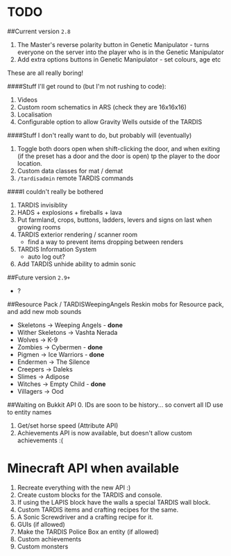 # TODO

##Current version `2.8`
1. The Master's reverse polarity button in Genetic Manipulator - turns everyone on the server into the player who is in the Genetic Manipulator
2. Add extra options buttons in Genetic Manipulator - set colours, age etc

These are all really boring!

####Stuff I'll get round to (but I'm not rushing to code):
1. Videos
2. Custom room schematics in ARS (check they are 16x16x16)
3. Localisation
4. Configurable option to allow Gravity Wells outside of the TARDIS

####Stuff I don't really want to do, but probably will (eventually)
1. Toggle both doors open when shift-clicking the door, and when exiting (if the preset has a door and the door is open) tp the player to the door location.
2. Custom data classes for mat / demat
3. `/tardisadmin` remote TARDIS commands

####I couldn't really be bothered
1. TARDIS invisiblity
2. HADS + explosions + fireballs + lava
3. Put farmland, crops, buttons, ladders, levers and signs on last when growing rooms
4. TARDIS exterior rendering / scanner room
    * find a way to prevent items dropping between renders
5. TARDIS Information System
    * auto log out?
6. Add TARDIS unhide ability to admin sonic

    
##Future version `2.9+`
* ?


##Resource Pack / TARDISWeepingAngels
Reskin mobs for Resource pack, and add new mob sounds

* Skeletons -> Weeping Angels - __done__
* Wither Skeletons -> Vashta Nerada
* Wolves -> K-9
* Zombies -> Cybermen - __done__
* Pigmen -> Ice Warriors - __done__
* Endermen -> The Silence
* Creepers -> Daleks
* Slimes -> Adipose
* Witches -> Empty Child - __done__
* Villagers -> Ood

##Waiting on Bukkit API
0. IDs are soon to be history... so convert all ID use to entity names
1. Get/set horse speed (Attribute API)
2. Achievements API is now available, but doesn't allow custom achievements :(

# Minecraft API when available
1. Recreate everything with the new API :)
2. Create custom blocks for the TARDIS and console.
3. If using the LAPIS block have the walls a special TARDIS wall block.
4. Custom TARDIS items and crafting recipes for the same.
5. A Sonic Screwdriver and a crafting recipe for it.
6. GUIs (if allowed)
7. Make the TARDIS Police Box an entity (if allowed)
8. Custom achievements
9. Custom monsters
